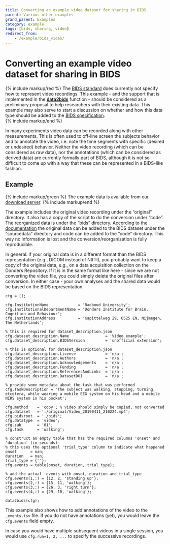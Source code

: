 ```yaml
---
title: Converting an example video dataset for sharing in BIDS
parent: Various other examples
grand_parent: Examples
category: example
tags: [bids, sharing, video]
redirect_from:
    - /example/bids_video/
---
```


# Converting an example video dataset for sharing in BIDS

{% include markup/red %}
The [BIDS standard](https://bids.neuroimaging.io) does currently not specify how to represent video recordings. This example - and the support that is implemented in the **[data2bids](/reference/data2bids)** function - should be considered as a preliminary proposal to help researchers with their existing data. This example may also serve to start a discussion on whether and how this data type should be added to the [BIDS specification](http://bids-specification.readthedocs.io).  
{% include markup/end %}

In many experiments video data can be recorded along with other measurements. This is often used to off-line screen the subjects behavior and to annotate the video, i.e. note the time segments with specific (desired or undesired) behavior. Neither the video recording  (which can be considered as raw data), nor the annotations (which can be considered as derived data) are currently formally part of BIDS, although it is not so difficult to come up with a way that these can be represented in a BIDS-like fashion.

## Example

{% include markup/green %}
The example data is available from our [download server](https://download.fieldtriptoolbox.org/example/bids_video/).
{% include markup/end %}

The example includes the original video recording under the “original” directory. It also has a copy of the script to do the conversion under “code”. The reorganized data is under the “bids” directory. According to [the documentation](https://bids-specification.readthedocs.io/en/stable/02-common-principles.html#source-vs-raw-vs-derived-data) the original data can be added to the BIDS dataset under the “sourcedata” directory and code can be added to the “code” directory. This way no information is lost and the conversion/reorganization is fully reproducible.

In general: if your original data is in a different format than the BIDS representation (e.g., DICOM instead of NIfTI), you probably want to keep a copy of the original data, e.g., on a data acquisition collection on the Donders Repository. If it is in the same format like here - since we are not converting the video file, you could simply delete the original files after conversion. In either case - your own analyses and the shared data would be based on the BIDS representation.

```
cfg = [];

cfg.InstitutionName             = 'Radboud University';
cfg.InstitutionalDepartmentName = 'Donders Institute for Brain, Cognition and Behaviour';
cfg.InstitutionAddress          = 'Kapittelweg 29, 6525 EN, Nijmegen, The Netherlands';

% this is required for dataset_description.json
cfg.dataset_description.Name                = 'Video example';
cfg.dataset_description.BIDSVersion         = 'unofficial extension';

% this is optional for dataset_description.json
cfg.dataset_description.License             = 'n/a';
cfg.dataset_description.Authors             = 'n/a';
cfg.dataset_description.Acknowledgements    = 'n/a';
cfg.dataset_description.Funding             = 'n/a';
cfg.dataset_description.ReferencesAndLinks  = 'n/a';
cfg.dataset_description.DatasetDOI          = 'n/a';

% provide some metadata about the task that was performed
cfg.TaskDescription = 'The subject was walking, stopping, turning, etcetera, while wearing a mobile EEG system on his head and a mobile NIRS system in his pocket';

cfg.method    = 'copy'; % video should simply be copied, not converted
cfg.dataset   = './original/Video_20190411_210224.mp4';
cfg.bidsroot  = './bids';
cfg.datatype  = 'video';
cfg.sub       = '01';
cfg.task      = 'walking';

% construct an empty table that has the required columns 'onset' and 'duration' (in seconds)
% this uses the optional 'trial_type' column to indicate what happened
onset      = nan;
duration   = nan;
trial_type = {''};
cfg.events = table(onset, duration, trial_type);

% add the actual  events with onset, duration and trial_type
cfg.events(1,:) = {12, 2, 'standing up'};
cfg.events(2,:) = {15, 11, 'walking'};
cfg.events(3,:) = {26, 3, 'right turn'};
cfg.events(4,:) = {29, 10, 'walking'};

data2bids(cfg);
```

This example also shows how to add annotations of the video to the `_events.tsv` file. If you do not have annotations (yet), you would leave the `cfg.events` field empty.

In case you would have multiple subsequent videos in a single session, you would use `cfg.run=1, 2, ...` to specify the successive recordings.
